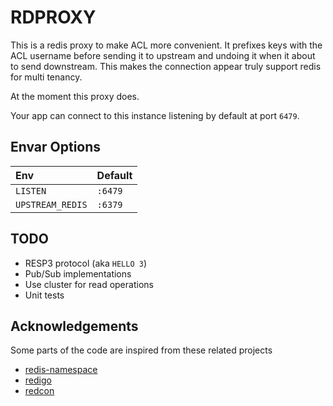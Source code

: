 # RDPROXY

This is a redis proxy to make ACL more convenient. It prefixes keys with the ACL username before sending it to upstream and undoing it when it about to send downstream. This makes the connection appear truly support redis for multi tenancy.

At the moment this proxy does.

Your app can connect to this instance listening by default at port `6479`. 

## Envar Options

| Env | Default |
|:--|:--|
|`LISTEN`|`:6479`|
|`UPSTREAM_REDIS`|`:6379`|

## TODO 

+ RESP3 protocol (aka `HELLO 3`)
+ Pub/Sub implementations
+ Use cluster for read operations
+ Unit tests

## Acknowledgements

Some parts of the code are inspired from these related projects

- [redis-namespace](https://github.com/resque/redis-namespace/)
- [redigo](https://github.com/gomodule/redigo)
- [redcon](github.com/tidwall/redcon)
